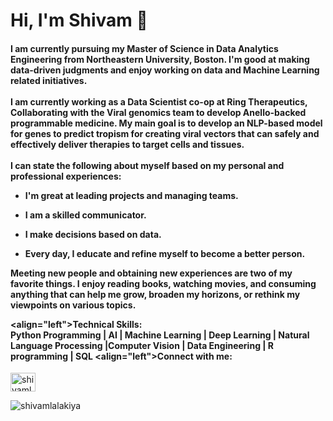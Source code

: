 
<h1>Hi, I'm Shivam 👋</h1>
<h4>I am currently pursuing my Master of Science in Data Analytics Engineering from Northeastern University, Boston. I'm good at making data-driven judgments and enjoy working on data and Machine Learning related initiatives.</br></br>
I am currently working as a Data Scientist co-op at Ring Therapeutics, Collaborating with the Viral genomics team to develop Anello-backed programmable medicine. My main goal is to develop an NLP-based model for genes to predict tropism for creating viral vectors that can safely and effectively deliver therapies to target cells and tissues.</br></br>
I can state the following about myself based on my personal and professional experiences:


- I'm great at leading projects and managing teams.

- I am a skilled communicator.

- I make decisions based on data.

- Every day, I educate and refine myself to become a better person.

Meeting new people and obtaining new experiences are two of my favorite things. I enjoy reading books, watching movies, and consuming anything that can help me grow, broaden my horizons, or rethink my viewpoints on various topics.</br>

<align="left">Technical Skills:</br>
Python Programming | AI | Machine Learning | Deep Learning | Natural Language Processing |Computer Vision | Data Engineering | R programming | SQL
<align="left">Connect with me:</h3>
<p align="left">
<a href="https://www.linkedin.com/in/shivam-lalakiya/" target="blank"><img align="center" src="https://cdn.jsdelivr.net/npm/simple-icons@3.0.1/icons/linkedin.svg" alt="shivamlalakiya" height="30" width="40" /></a>
</p>
</h4>
<p align="left"> <img src="https://komarev.com/ghpvc/?username=hrsh25&label=Profile%20views&color=0e75b6&style=flat" alt="shivamlalakiya" /> </p>
